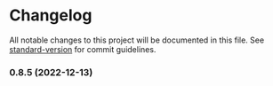 # Changelog

All notable changes to this project will be documented in this file. See [standard-version](https://github.com/conventional-changelog/standard-version) for commit guidelines.

### 0.8.5 (2022-12-13)
